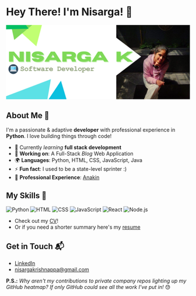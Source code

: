 # Hey There! I'm Nisarga! 👋
![Banner Image](GitHub-Profile-Banner-Narrow.png)
## About Me 🚀
I'm a passionate & adaptive **developer** with professional experience in **Python**. I love building things through code!

- 🌱 Currently _learning_ **full stack development**
- 🔭 **Working on**: A Full-Stack _Blog_ Web Application
- 🌍 **Languages**: Python, HTML, CSS, JavaScript, Java
- ⚡ **Fun fact**: I used to be a state-level sprinter :)
- 💼 **Professional Experience**: [Anakin](Professional-Experience/Anakin.md)

## My Skills 🧠
![Python](https://img.shields.io/badge/Python-FFD43B?style=for-the-badge&logo=python&logoColor=blue)
![HTML](https://img.shields.io/badge/-HTML-E34F26?style=flat-square&logo=html5&logoColor=white) ![CSS](https://img.shields.io/badge/-CSS-1572B6?style=flat-square&logo=css3&logoColor=white) ![JavaScript](https://img.shields.io/badge/-JavaScript-F7DF1E?style=flat-square&logo=javascript&logoColor=black) ![React](https://img.shields.io/badge/-React-61DAFB?style=flat-square&logo=react&logoColor=black) ![Node.js](https://img.shields.io/badge/-Node.js-339933?style=flat-square&logo=node.js&logoColor=white)

- Check out my [CV]()!
- Or if you need a shorter summary here's my [resume](https://drive.google.com/file/d/13NcPROUOqeQUPPJF42XqiLjdSMT4mFzl/view?usp=sharing)

## Get in Touch 📬
- [LinkedIn](www.linkedin.com/in/nis-k)
- nisargakrishnappa@gmail.com

**P.S.:** _Why aren't my contributions to private company repos lighting up my GitHub heatmap? If only GitHub could see all the work I’ve put in!_ 😓

